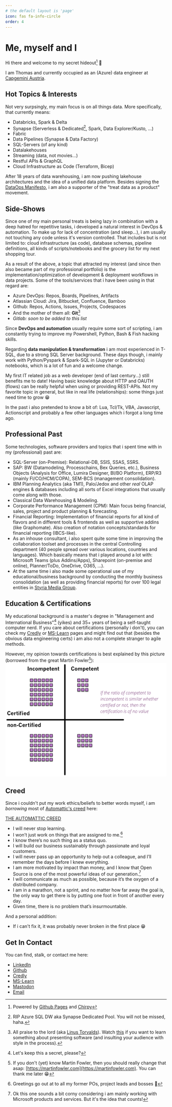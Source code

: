 ```yaml
---
# the default layout is 'page'
icon: fas fa-info-circle
order: 4
---
```


# Me, myself and I

Hi there and welcome to my secret hideout[^blog] :wave:

I am Thomas and currently occupied as an (Azure) data engineer at [Capgemini Austria](https://www.capgemini.com/at-de/).

## Hot Topics & Interests

Not very surpsingly, my main focus is on all things data. More specifically, that currently means:

- Databricks, Spark & Delta
- Synapse (Serverless & Dedicated[^dedic], Spark, Data Explorer/Kusto, ...)
- Fabric
- Data Pipelines (Synapse & Data Factory)
- SQL-Servers (of any kind)
- Datalakehouses
- Streaming (data, not movies...)
- Restful APIs & GraphQL
- Cloud Infrastructure as Code (Terraform, Bicep)

After 18 years of data warehousing, i am now pushing lakehouse architectures and the idea of a unified data platform. Besides signing the [DataOps Manifesto](https://dataopsmanifesto.org/), i am also a supporter of the "treat data as a product" movement.

## Side-Shows

Since one of my main personal treats is being lazy in combination with a deep hatred for repetitive tasks, i developed a natural interest in DevOps & automation. To make up for lack of concentration (and sleep...), i am usually not touching any code unless it's version controlled. That includes but is not limited to: cloud infrastructure (as code), database schemas, pipeline definitions, all kinds of scripts/notebooks and the grocery list for my next shopping tour.

As a result of the above, a topic that attracted my interest (and since then also became part of my professional portfolio) is the implementation/optimization of development & deployment workflows in data projects. Some of the tools/services that i have been using in that regard are:

- Azure DevOps: Repos, Boards, Pipelines, Artifacts
- Atlassian Cloud: Jira, Bitbucket, Confluence, Bamboo
- Github: Repos, Actions, Issues, Projects, Codespaces
- And the mother of them all: __Git__[^git]
- _Gitlab: soon to be added to this list_

Since __DevOps and automation__ usually require some sort of scripting, i am constantly trying to improve my Powershell, Python, Bash & Fish hacking skills.

Regarding __data manipulation & transformation__ i am most experienced in T-SQL, due to a strong SQL Server background. These days though, i mainly work with Python/Pyspark & Spark-SQL in (Jupyter or Databricks) notebooks, which is a lot of fun and a welcome change.

My first IT related job as a web developer (end of last century...) still benefits me to date! Having basic knowledge about HTTP and OAUTH (flows) can be really helpful when using or providing REST-APIs. Not my favorite topic in general, but like in real life (relationships): some things just need time to grow :grin:

In the past i also pretended to know a bit of: Lua, Tcl/Tk, VBA, Javascript, Actionscript and probably a few other languages which i forgot a long time ago.

## Professional Past

Some technologies, software providers and topics that i spent time with in my (professional) past are:

- SQL-Server (on-Premise): Relational-DB, SSIS, SSAS, SSRS.
- SAP: BW (Datamodeling, Processchains, Bex Queries, etc.), Business Objects (Analysis for Office, Lumira Designer, BI/BO Platform), ERP/R3 (mainly FI/CO/HCM/COPA), SEM-BCS (management consolidation).
- IBM Planning Analytics (aka TM1), Palo/Jedox and other _real_ OLAP engines & databases including all sorts of Excel integrations that usually come along with those.
- Classical Data Warehousing & Modeling.
- Corporate Performance Management (CPM): Main focus being financial, sales, project and product planning & forecasting.
- Financial Reporting: Implementation of financial reports for all kind of flavors and in different tools & frontends as well as supportive addins (like Graphomate). Also creation of notation concepts/standards for financial reporting (IBCS-like).
- As an inhouse consultant, i also spent quite some time in improving the collaboration toolset and processes in the central Controlling department (40 people spread over various locations, countries and languages). Which basically means that i played around a lot with: Microsoft Teams (plus Addins/Apps), Sharepoint (on-premise and online), Planner/ToDo, OneDrive, O365, ...).
- At the same time i also made some operational use of my educational/business background by conducting the monthly business consolidation (as well as providing financial reports) for over 100 legal entities in [Styria Media Group](https://www.styria.com).

## Education & Certifications

My educational background is a master's degree in "Management and International Business"[^mib] (yikes) and 35+ years of being a self-taught computer nerd. If you care about certifications (personally i don't), you can check my [Credly](https://www.credly.com/users/ttotter) or [MS-Learn](https://learn.microsoft.com/en-us/users/thomastotter-5644/) pages and might find out that (besides the obvious data engineering certs) i am also not a complete stranger to agile methods.

However, my opinion towards certifications is best explained by this picture (borrowed from the great Martin Fowler[^mf]):
![certification matrix](/assets/img/certifications.png)

## Creed

Since i couldn't put my work ethics/beliefs to better words myself, i am _borrowing_ most of [Automattic's creed](https://automattic.com) here:

[THE AUTOMATTIC CREED](https://automattic.com/creed/)

- I will never stop learning.
- I won’t just work on things that are assigned to me.[^assig]
- I know there’s no such thing as a status quo.
- I will build our business sustainably through passionate and loyal customers.
- I will never pass up an opportunity to help out a colleague, and I’ll remember the days before I knew everything.
- I am more motivated by impact than money, and I know that Open Source is one of the most powerful ideas of our generation.[^corny]
- I will communicate as much as possible, because it’s the oxygen of a distributed company.
- I am in a marathon, not a sprint, and no matter how far away the goal is, the only way to get there is by putting one foot in front of another every day.
- Given time, there is no problem that’s insurmountable.

And a personal addition:

- If i can't fix it, it was probably never broken in the first place :grin:

## Get In Contact

You can find, stalk, or contact me here:

- [LinkedIn](https://www.linkedin.com/in/thomas-totter/)
- [Github](https://github.com/brain246)
- [Credly](https://www.credly.com/users/ttotter)
- [MS-Learn](https://learn.microsoft.com/en-us/users/thomastotter-5644/)
- [Mastodon](https://mastodon.social/@brain246)
- [Email](mailto:thomas@totter.pw)

[^blog]: Powered by [Github Pages](https://pages.github.com/) and [Chirpy](https://github.com/cotes2020/jekyll-theme-chirpy)

[^dedic]: RIP Azure SQL DW aka Synapse Dedicated Pool. You will not be missed, haha.

[^git]: All praise to the lord (aka [Linus Torvalds](https://github.com/torvalds)). Watch [this](https://youtu.be/4XpnKHJAok8) if you want to learn something about presenting software (and insulting your audience with style in the process).

[^mib]: Let's keep this a secret, please?

[^mf]: If you don't (yet) know Martin Fowler, then you should really change that asap: [https://martinfowler.com](https://martinfowler.com). You can thank me later :grin:

[^assig]: Greetings go out at to all my former POs, project leads and bosses :wave:

[^corny]: Ok this one sounds a bit corny considering i am mainly working with Microsoft products and services. But it's the idea that counts!
